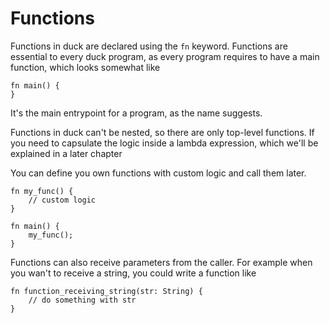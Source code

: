 # Functions
Functions in duck are declared using the `fn` keyword. Functions are essential to every duck program, as every program requires to have a main function, which looks somewhat like
```duck
fn main() {
}
```
It's the main entrypoint for a program, as the name suggests.

Functions in duck can't be nested, so there are only top-level functions. If you need to capsulate the logic inside a lambda expression, which we'll be explained in a later chapter

You can define you own functions with custom logic and call them later.
```duck
fn my_func() {
    // custom logic
}

fn main() {
    my_func();
}
```

Functions can also receive parameters from the caller. For example when you wan't to receive a string, you could write a function like

```duck
fn function_receiving_string(str: String) {
    // do something with str
}
```

